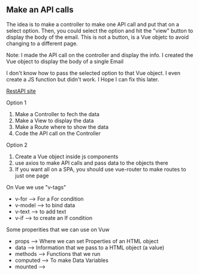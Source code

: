 ## Make an API calls

The idea is to make a controller to make one API call and put that on a select option.
Then, you could select the option and hit the "view" button to display the body of the email.
This is not a button, is a Vue objetc to avoid changing to a different page.

Note: 
I made the API call on the controller and display the info.
I created the Vue object to display the body of a single Email

I don't know how to pass the selected option to that Vue object. I even create a JS function but didn't work.
I Hope I can fix this later. 


[RestAPI site](http://jsonplaceholder.typicode.com)

Option 1
1. Make a Controller to fech the data
2. Make a View to display the data
3. Make a Route where to show the data
4. Code the API call on the Controller

Option 2
1. Create a Vue object inside js components
2. use axios to make API calls and pass data to the objects there
3. If you want all on a SPA, you should use vue-router to make routes to just one page

On Vue we use "v-tags"
* v-for --> For a For condition
* v-model --> to bind data
* v-text --> to add text
* v-if --> to create an If condition 

Some properities that we can use on Vuw

* props --> Where we can set Properties of an HTML object
* data --> Information that we pass to a HTML object (a value)
* methods --> Functions that we run 
* computed --> To make Data Variables
* mounted -->

